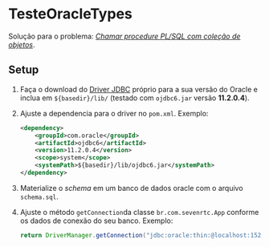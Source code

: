 TesteOracleTypes
================

Solução para o problema: [*Chamar procedure PL/SQL com coleção de objetos*][1].

Setup
-----

1. Faça o download do [Driver JDBC][2] próprio para a sua versão do Oracle e inclua em `${basedir}/lib/` (testado com `ojdbc6.jar` versão **11.2.0.4**).
2. Ajuste a dependencia para o driver no `pom.xml`. Exemplo:

   ```xml
   <dependency>
       <groupId>com.oracle</groupId>
       <artifactId>ojdbc6</artifactId>
       <version>11.2.0.4</version>
       <scope>system</scope>
       <systemPath>${basedir}/lib/ojdbc6.jar</systemPath>
   </dependency>
   ```
3. Materialize o *schema* em um banco de dados oracle com o arquivo `schema.sql`. 
4. Ajuste o método `getConnection`da classe `br.com.sevenrtc.App` conforme os dados de conexão do seu banco. Exemplo:

   ```java
   return DriverManager.getConnection("jdbc:oracle:thin:@localhost:1521/XE", "TESTE", "TESTE");
   ```

[1]: http://pt.stackoverflow.com/q/42748/100
[2]: http://www.oracle.com/technetwork/database/features/jdbc/index-091264.html
